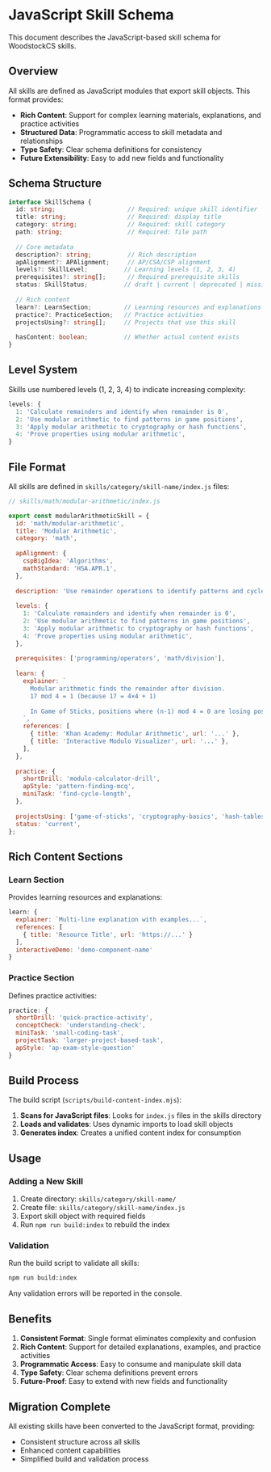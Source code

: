 # JavaScript Skill Schema

This document describes the JavaScript-based skill schema for WoodstockCS skills.

## Overview

All skills are defined as JavaScript modules that export skill objects. This format provides:

- **Rich Content**: Support for complex learning materials, explanations, and practice activities
- **Structured Data**: Programmatic access to skill metadata and relationships
- **Type Safety**: Clear schema definitions for consistency
- **Future Extensibility**: Easy to add new fields and functionality

## Schema Structure

```typescript
interface SkillSchema {
  id: string;                    // Required: unique skill identifier
  title: string;                 // Required: display title
  category: string;              // Required: skill category
  path: string;                  // Required: file path
  
  // Core metadata
  description?: string;          // Rich description
  apAlignment?: APAlignment;     // AP/CSA/CSP alignment
  levels?: SkillLevel;          // Learning levels (1, 2, 3, 4)
  prerequisites?: string[];      // Required prerequisite skills
  status: SkillStatus;          // draft | current | deprecated | missing
  
  // Rich content
  learn?: LearnSection;         // Learning resources and explanations
  practice?: PracticeSection;   // Practice activities
  projectsUsing?: string[];     // Projects that use this skill
  
  hasContent: boolean;          // Whether actual content exists
}
```

## Level System

Skills use numbered levels (1, 2, 3, 4) to indicate increasing complexity:

```javascript
levels: {
  1: 'Calculate remainders and identify when remainder is 0',
  2: 'Use modular arithmetic to find patterns in game positions',
  3: 'Apply modular arithmetic to cryptography or hash functions',
  4: 'Prove properties using modular arithmetic',
}
```

## File Format

All skills are defined in `skills/category/skill-name/index.js` files:

```javascript
// skills/math/modular-arithmetic/index.js

export const modularArithmeticSkill = {
  id: 'math/modular-arithmetic',
  title: 'Modular Arithmetic',
  category: 'math',
  
  apAlignment: {
    cspBigIdea: 'Algorithms',
    mathStandard: 'HSA.APR.1',
  },
  
  description: 'Use remainder operations to identify patterns and cycles in sequences',
  
  levels: {
    1: 'Calculate remainders and identify when remainder is 0',
    2: 'Use modular arithmetic to find patterns in game positions',
    3: 'Apply modular arithmetic to cryptography or hash functions',
    4: 'Prove properties using modular arithmetic',
  },
  
  prerequisites: ['programming/operators', 'math/division'],
  
  learn: {
    explainer: `
      Modular arithmetic finds the remainder after division.
      17 mod 4 = 1 (because 17 = 4×4 + 1)
      
      In Game of Sticks, positions where (n-1) mod 4 = 0 are losing positions!
    `,
    references: [
      { title: 'Khan Academy: Modular Arithmetic', url: '...' },
      { title: 'Interactive Modulo Visualizer', url: '...' },
    ],
  },
  
  practice: {
    shortDrill: 'modulo-calculator-drill',
    apStyle: 'pattern-finding-mcq',
    miniTask: 'find-cycle-length',
  },
  
  projectsUsing: ['game-of-sticks', 'cryptography-basics', 'hash-tables'],
  status: 'current',
};
```

## Rich Content Sections

### Learn Section
Provides learning resources and explanations:

```javascript
learn: {
  explainer: `Multi-line explanation with examples...`,
  references: [
    { title: 'Resource Title', url: 'https://...' }
  ],
  interactiveDemo: 'demo-component-name'
}
```

### Practice Section
Defines practice activities:

```javascript
practice: {
  shortDrill: 'quick-practice-activity',
  conceptCheck: 'understanding-check',
  miniTask: 'small-coding-task',
  projectTask: 'larger-project-based-task',
  apStyle: 'ap-exam-style-question'
}
```

## Build Process

The build script (`scripts/build-content-index.mjs`):

1. **Scans for JavaScript files**: Looks for `index.js` files in the skills directory
2. **Loads and validates**: Uses dynamic imports to load skill objects
3. **Generates index**: Creates a unified content index for consumption

## Usage

### Adding a New Skill

1. Create directory: `skills/category/skill-name/`
2. Create file: `skills/category/skill-name/index.js`
3. Export skill object with required fields
4. Run `npm run build:index` to rebuild the index

### Validation

Run the build script to validate all skills:

```bash
npm run build:index
```

Any validation errors will be reported in the console.

## Benefits

1. **Consistent Format**: Single format eliminates complexity and confusion
2. **Rich Content**: Support for detailed explanations, examples, and practice activities
3. **Programmatic Access**: Easy to consume and manipulate skill data
4. **Type Safety**: Clear schema definitions prevent errors
5. **Future-Proof**: Easy to extend with new fields and functionality

## Migration Complete

All existing skills have been converted to the JavaScript format, providing:
- Consistent structure across all skills
- Enhanced content capabilities
- Simplified build and validation process